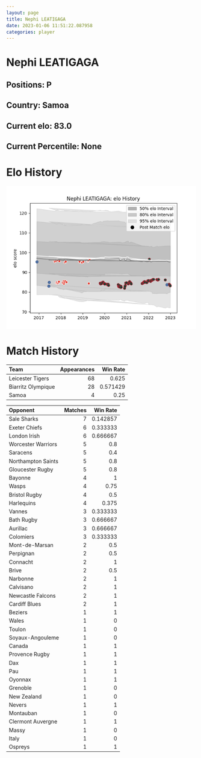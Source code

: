 ```yaml
---  
layout: page  
title: Nephi LEATIGAGA  
date: 2023-01-06 11:51:22.087958  
categories: player  
---
```

# Nephi LEATIGAGA

## Positions: P

## Country: Samoa

## Current elo: 83.0

## Current Percentile: None

# Elo History


![elo history](history_NephiLEATIGAGA.png)
# Match History


| Team               |   Appearances |   Win Rate |
|:-------------------|--------------:|-----------:|
| Leicester Tigers   |            68 |   0.625    |
| Biarritz Olympique |            28 |   0.571429 |
| Samoa              |             4 |   0.25     |

| Opponent           |   Matches |   Win Rate |
|:-------------------|----------:|-----------:|
| Sale Sharks        |         7 |   0.142857 |
| Exeter Chiefs      |         6 |   0.333333 |
| London Irish       |         6 |   0.666667 |
| Worcester Warriors |         5 |   0.8      |
| Saracens           |         5 |   0.4      |
| Northampton Saints |         5 |   0.8      |
| Gloucester Rugby   |         5 |   0.8      |
| Bayonne            |         4 |   1        |
| Wasps              |         4 |   0.75     |
| Bristol Rugby      |         4 |   0.5      |
| Harlequins         |         4 |   0.375    |
| Vannes             |         3 |   0.333333 |
| Bath Rugby         |         3 |   0.666667 |
| Aurillac           |         3 |   0.666667 |
| Colomiers          |         3 |   0.333333 |
| Mont-de-Marsan     |         2 |   0.5      |
| Perpignan          |         2 |   0.5      |
| Connacht           |         2 |   1        |
| Brive              |         2 |   0.5      |
| Narbonne           |         2 |   1        |
| Calvisano          |         2 |   1        |
| Newcastle Falcons  |         2 |   1        |
| Cardiff Blues      |         2 |   1        |
| Beziers            |         1 |   1        |
| Wales              |         1 |   0        |
| Toulon             |         1 |   0        |
| Soyaux-Angouleme   |         1 |   0        |
| Canada             |         1 |   1        |
| Provence Rugby     |         1 |   1        |
| Dax                |         1 |   1        |
| Pau                |         1 |   1        |
| Oyonnax            |         1 |   1        |
| Grenoble           |         1 |   0        |
| New Zealand        |         1 |   0        |
| Nevers             |         1 |   1        |
| Montauban          |         1 |   0        |
| Clermont Auvergne  |         1 |   1        |
| Massy              |         1 |   0        |
| Italy              |         1 |   0        |
| Ospreys            |         1 |   1        |